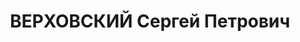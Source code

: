 ---
title: ВЕРХОВСКИЙ Сергей Петрович
description: "Род. в 1901, Одесса, русский, обр.: среднее, б/п. Проживал: Томск. Не\
  \ работал \n  Арестован 19.02.1930. Обв.: к.-р. деятельность. 30.09.1930 – освобожден"
---